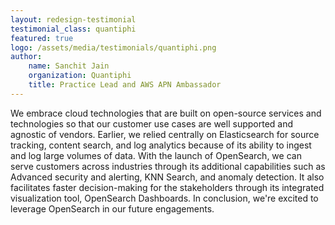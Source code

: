 ```yaml
---
layout: redesign-testimonial
testimonial_class: quantiphi
featured: true
logo: /assets/media/testimonials/quantiphi.png
author: 
    name: Sanchit Jain
    organization: Quantiphi
    title: Practice Lead and AWS APN Ambassador
---
```


We embrace cloud technologies that are built on open-source services and technologies so that our customer use cases are well supported and agnostic of vendors. Earlier, we relied centrally on Elasticsearch for source tracking, content search, and log analytics because of its ability to ingest and log large volumes of data. With the launch of OpenSearch, we can serve customers across industries through its additional capabilities such as Advanced security and alerting, KNN Search, and anomaly detection. It also facilitates faster decision-making for the stakeholders through its integrated visualization tool, OpenSearch Dashboards. In conclusion, we're excited to leverage OpenSearch in our future engagements.
